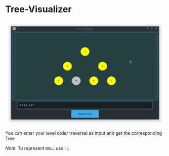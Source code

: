 # Tree-Visualizer

![Tree-Visualizer](https://github.com/himanshugoswamiii/Tree-Visualizer/blob/main/Tree-Visualizer.png)

You can enter your level order traversal as input and get the corresponding Tree

*Note:*
To represent `NULL` use `-1`
